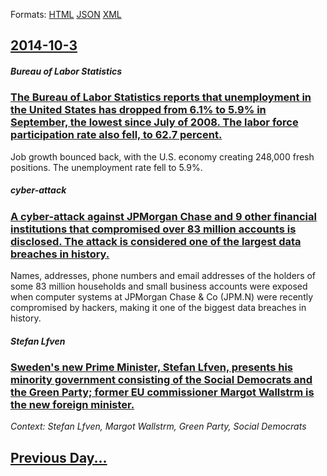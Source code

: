 
Formats: [HTML](2014/10/3/index.html)  [JSON](2014/10/3/index.json)  [XML](2014/10/3/index.xml)  

## [2014-10-3](/news/2014/10/3/index.md)

##### Bureau of Labor Statistics
### [The Bureau of Labor Statistics reports that unemployment in the United States has dropped from 6.1% to 5.9% in September, the lowest since July of 2008. The labor force participation rate also fell, to 62.7 percent. ](/news/2014/10/3/the-bureau-of-labor-statistics-reports-that-unemployment-in-the-united-states-has-dropped-from-6-1-to-5-9-in-september-the-lowest-since-j.md)
Job growth bounced back, with the U.S. economy creating 248,000 fresh positions. The unemployment rate fell to 5.9%. 

##### cyber-attack
### [A cyber-attack against JPMorgan Chase and 9 other financial institutions that compromised over 83 million accounts is disclosed. The attack is considered one of the largest data breaches in history.](/news/2014/10/3/a-cyber-attack-against-jpmorgan-chase-and-9-other-financial-institutions-that-compromised-over-83-million-accounts-is-disclosed-the-attack.md)
Names, addresses, phone numbers and email addresses of the holders of some 83 million households and small business accounts were exposed when computer systems at JPMorgan Chase & Co (JPM.N) were recently compromised by hackers, making it one of the biggest data breaches in history.

##### Stefan Lfven
### [Sweden's new Prime Minister, Stefan Lfven, presents his minority government consisting of the Social Democrats and the Green Party; former EU commissioner Margot Wallstrm is the new foreign minister. ](/news/2014/10/3/sweden-s-new-prime-minister-stefan-lofven-presents-his-minority-government-consisting-of-the-social-democrats-and-the-green-party-former.md)
_Context: Stefan Lfven, Margot Wallstrm, Green Party, Social Democrats_

## [Previous Day...](/news/2014/10/2/index.md)

